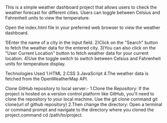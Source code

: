 This is a simple weather dashboard project that allows users to check the weather forecast for different cities. Users can toggle between Celsius and Fahrenheit units to view the temperature.

Open the index.html file in your preferred web browser to view the weather dashboard.

1)Enter the name of a city in the input field. 2)Click on the "Search" button to fetch the weather data for the entered city. 3)You can also click on the "User Current Location" button to fetch weather data for your current location. 4)Use the toggle switch to switch between Celsius and Fahrenheit units for temperature display.

Technologies Used 1.HTML 2.CSS 3.JavaScript 4.The weather data is fetched from the OpenWeatherMap API.

Clone GitHub repository to local server:- 1.Clone the Repository: If the project is hosted on a version control platform like GitHub, you'll need to clone the repository to your local machine. Use the git clone command git clone(url of github repository) 2.Then change the directory: Open a terminal or command prompt and navigate to the directory where you cloned the project.command cd /path/to/project.
